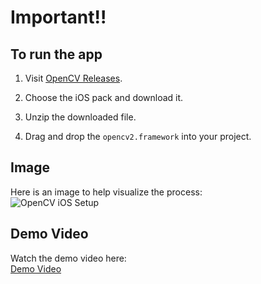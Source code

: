 
# Important!!

## To run the app

1. Visit [OpenCV Releases](https://opencv.org/releases/).

2. Choose the iOS pack and download it.

3. Unzip the downloaded file.

4. Drag and drop the `opencv2.framework` into your project.

## Image

Here is an image to help visualize the process:  
![OpenCV iOS Setup](https://drive.google.com/uc?id=1m3VnWoIyeSmB8-icHk3Oav7-rYrptRc7)

## Demo Video

Watch the demo video here:  
[Demo Video](https://drive.google.com/file/d/11aOXRxFWzLGAgAJs9r7k9WNs00tnv1X1/view?usp=sharing)
